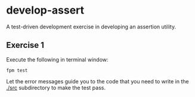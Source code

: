 develop-assert
==============

A test-driven development exercise in developing an assertion utility.

Exercise 1
----------
Execute the following in terminal window:
```
fpm test
```
Let the error messages guide you to the code that you need to write in the
[./src](./src) subdirectory to make the test pass.
